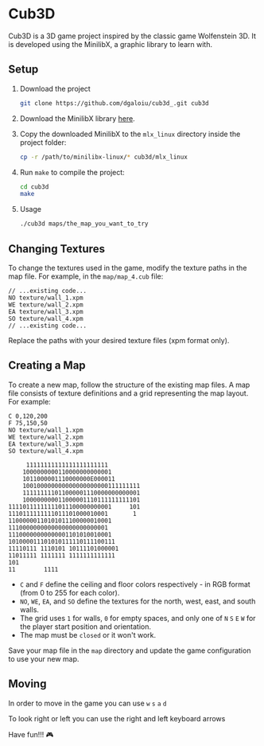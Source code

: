 # Cub3D

Cub3D is a 3D game project inspired by the classic game Wolfenstein 3D. It is developed using the MinilibX, a graphic library to learn with.

## Setup

1. Download the project
    ```sh
    git clone https://github.com/dgaloiu/cub3d_.git cub3d
    ```
2. Download the MinilibX library [here](https://github.com/42Paris/minilibx-linux).
   
3. Copy the downloaded MinilibX to the `mlx_linux` directory inside the project folder:
    ```sh
    cp -r /path/to/minilibx-linux/* cub3d/mlx_linux
    ```
4. Run `make` to compile the project:
    ```sh
    cd cub3d
    make
    ```
5. Usage
    ```sh
    ./cub3d maps/the_map_you_want_to_try
    ```

## Changing Textures

To change the textures used in the game, modify the texture paths in the map file. For example, in the `map/map_4.cub` file:
```plaintext
// ...existing code...
NO texture/wall_1.xpm
WE texture/wall_2.xpm
EA texture/wall_3.xpm
SO texture/wall_4.xpm
// ...existing code...
```
Replace the paths with your desired texture files (xpm format only).

## Creating a Map

To create a new map, follow the structure of the existing map files. A map file consists of texture definitions and a grid representing the map layout. For example:
```plaintext
C 0,120,200
F 75,150,50
NO texture/wall_1.xpm
WE texture/wall_2.xpm
EA texture/wall_3.xpm
SO texture/wall_4.xpm

     11111111111111111111111       
    1000000000110000000000001
    1011000001110000000E000011
    100100000000000000000000111111111
    111111111011000001110000000000001
    100000000011000001110111111111101
11110111111111011100000000001     101
1110111111111011101000010001       1
11000000110101011100000010001
1110000000000000000000000001
11100000000000001101010010001
101000011101010111110111100111
11110111 1110101 10111101000001
11011111 1111111 1111111111111
101
11        1111
```
- `C` and `F` define the ceiling and floor colors respectively - in RGB format (from 0 to 255 for each color).
- `NO`, `WE`, `EA`, and `SO` define the textures for the north, west, east, and south walls.
- The grid uses `1` for walls, `0` for empty spaces, and only one of `N` `S` `E` `W` for the player start position and orientation.
- The map must be `closed` or it won't work.

Save your map file in the `map` directory and update the game configuration to use your new map.

## Moving
In order to move in the game you can use `w` `s` `a` `d`

To look right or left you can use the right and left keyboard arrows


Have fun!!! 🎮
